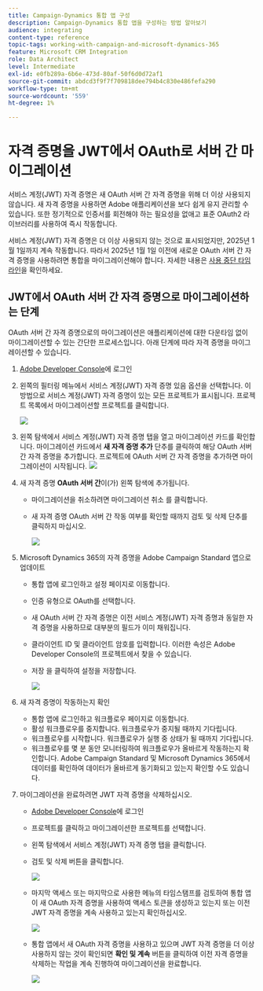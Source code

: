 ```yaml
---
title: Campaign-Dynamics 통합 앱 구성
description: Campaign-Dynamics 통합 앱을 구성하는 방법 알아보기
audience: integrating
content-type: reference
topic-tags: working-with-campaign-and-microsoft-dynamics-365
feature: Microsoft CRM Integration
role: Data Architect
level: Intermediate
exl-id: e0fb289a-6b6e-473d-80af-50f6d0d72af1
source-git-commit: abdcd3f9f7f709818dee794b4c830e486fefa290
workflow-type: tm+mt
source-wordcount: '559'
ht-degree: 1%

---
```


# 자격 증명을 JWT에서 OAuth로 서버 간 마이그레이션

서비스 계정(JWT) 자격 증명은 새 OAuth 서버 간 자격 증명을 위해 더 이상 사용되지 않습니다. 새 자격 증명을 사용하면 Adobe 애플리케이션을 보다 쉽게 유지 관리할 수 있습니다. 또한 정기적으로 인증서를 회전해야 하는 필요성을 없애고 표준 OAuth2 라이브러리를 사용하여 즉시 작동합니다.

서비스 계정(JWT) 자격 증명은 더 이상 사용되지 않는 것으로 표시되었지만, 2025년 1월 1일까지 계속 작동합니다. 따라서 2025년 1월 1일 이전에 새로운 OAuth 서버 간 자격 증명을 사용하려면 통합을 마이그레이션해야 합니다. 자세한 내용은 [사용 중단 타임라인](https://developer.adobe.com/developer-console/docs/guides/authentication/ServerToServerAuthentication/migration/#deperecation-timelines)을 확인하세요.

## JWT에서 OAuth 서버 간 자격 증명으로 마이그레이션하는 단계

OAuth 서버 간 자격 증명으로의 마이그레이션은 애플리케이션에 대한 다운타임 없이 마이그레이션할 수 있는 간단한 프로세스입니다. 아래 단계에 따라 자격 증명을 마이그레이션할 수 있습니다.

1. [Adobe Developer Console](https://developer.adobe.com/console)에 로그인
2. 왼쪽의 필터링 메뉴에서 서비스 계정(JWT) 자격 증명 있음 옵션을 선택합니다. 이 방법으로 서비스 계정(JWT) 자격 증명이 있는 모든 프로젝트가 표시됩니다. 프로젝트 목록에서 마이그레이션할 프로젝트를 클릭합니다.

   ![](assets/JwtToOAuthMigration1.png)

3. 왼쪽 탐색에서 서비스 계정(JWT) 자격 증명 탭을 열고 마이그레이션 카드를 확인합니다. 마이그레이션 카드에서 **새 자격 증명 추가** 단추를 클릭하여 해당 OAuth 서버 간 자격 증명을 추가합니다. 프로젝트에 OAuth 서버 간 자격 증명을 추가하면 마이그레이션이 시작됩니다.
   ![](assets/JwtToOAuthMigration2.png)
4. 새 자격 증명 **OAuth 서버 간**&#x200B;이(가) 왼쪽 탐색에 추가됩니다.
   * 마이그레이션을 취소하려면 마이그레이션 취소 를 클릭합니다.
   * 새 자격 증명 OAuth 서버 간 작동 여부를 확인할 때까지 검토 및 삭제 단추를 클릭하지 마십시오.

     ![](assets/JwtToOAuthMigration3.png)

5. Microsoft Dynamics 365의 자격 증명을 Adobe Campaign Standard 앱으로 업데이트
   * 통합 앱에 로그인하고 설정 페이지로 이동합니다.
   * 인증 유형으로 OAuth를 선택합니다.
   * 새 OAuth 서버 간 자격 증명은 이전 서비스 계정(JWT) 자격 증명과 동일한 자격 증명을 사용하므로 대부분의 필드가 이미 채워집니다.
   * 클라이언트 ID 및 클라이언트 암호를 입력합니다. 이러한 속성은 Adobe Developer Console의 프로젝트에서 찾을 수 있습니다.
   * 저장 을 클릭하여 설정을 저장합니다.

     ![](assets/JwtToOAuthMigration4.png)

6. 새 자격 증명이 작동하는지 확인
   * 통합 앱에 로그인하고 워크플로우 페이지로 이동합니다.
   * 활성 워크플로우를 중지합니다. 워크플로우가 중지될 때까지 기다립니다.
   * 워크플로우를 시작합니다. 워크플로우가 실행 중 상태가 될 때까지 기다립니다.
   * 워크플로우를 몇 분 동안 모니터링하여 워크플로우가 올바르게 작동하는지 확인합니다. Adobe Campaign Standard 및 Microsoft Dynamics 365에서 데이터를 확인하여 데이터가 올바르게 동기화되고 있는지 확인할 수도 있습니다.

7. 마이그레이션을 완료하려면 JWT 자격 증명을 삭제하십시오.
   * [Adobe Developer Console](https://developer.adobe.com/console)에 로그인
   * 프로젝트를 클릭하고 마이그레이션한 프로젝트를 선택합니다.
   * 왼쪽 탐색에서 서비스 계정(JWT) 자격 증명 탭을 클릭합니다.
   * 검토 및 삭제 버튼을 클릭합니다.

     ![](assets/JwtToOAuthMigration5.png)
   * 마지막 액세스 또는 마지막으로 사용한 메뉴의 타임스탬프를 검토하여 통합 앱이 새 OAuth 자격 증명을 사용하여 액세스 토큰을 생성하고 있는지 또는 이전 JWT 자격 증명을 계속 사용하고 있는지 확인하십시오.

     ![](assets/JwtToOAuthMigration6.png)
   * 통합 앱에서 새 OAuth 자격 증명을 사용하고 있으며 JWT 자격 증명을 더 이상 사용하지 않는 것이 확인되면 **확인 및 계속** 버튼을 클릭하여 이전 자격 증명을 삭제하는 작업을 계속 진행하여 마이그레이션을 완료합니다.

     ![](assets/JwtToOAuthMigration7.png)
